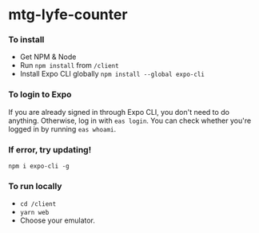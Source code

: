 # mtg-lyfe-counter

### To install 
- Get NPM & Node
- Run `npm install` from `/client`
- Install Expo CLI globally `npm install --global expo-cli`

### To login to Expo
If you are already signed in through Expo CLI, you don't need to do anything. Otherwise, log in with `eas login`. You can check whether you're logged in by running `eas whoami`.

### If error, try updating!
`npm i expo-cli -g`

### To run locally
- `cd /client`
- `yarn web`
- Choose your emulator. 